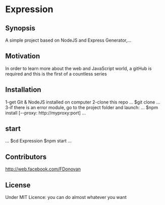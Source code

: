# Expression



## Synopsis

A simple project based on NodeJS and Express Generator,...

## Motivation

In order to learn more about the web and JavaScript world, a gitHub is required and this is the first of a countless series

## Installation
1-get Git & NodeJS installed on computer
2-clone this repo
...
$git clone <link>
...
3-if there is an error module, go to the project folder and launch:
...
$npm install [--proxy: http://myproxy:port]
...



## start

...
$cd Expression
$npm start
...

## Contributors
http://web.facebook.com/FDonovan

## License

Under MIT Licence: you can do almost whatever you want
